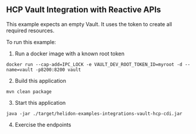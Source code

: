 HCP Vault Integration with Reactive APIs
---

This example expects an empty Vault. It uses the token to create all required resources.

To run this example:

1. Run a docker image with a known root token

```shell
docker run --cap-add=IPC_LOCK -e VAULT_DEV_ROOT_TOKEN_ID=myroot -d --name=vault -p8200:8200 vault
```

2. Build this application

```shell
mvn clean package
```

3. Start this application

```shell
java -jar ./target/helidon-examples-integrations-vault-hcp-cdi.jar
```

4. Exercise the endpoints